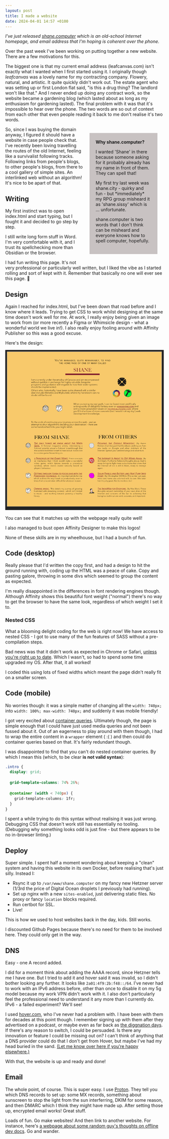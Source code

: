 ```yaml
---
layout: post
title: I made a website
date: 2024-04-01 14:57 +0100
---
```


*I've just released [shane.computer](https://shane.computer) which is an old-school Internet homepage, and email address that I'm hoping is coherent over the phone.*

Over the past week I've been working on putting together a new website. There are a few motivations for this.

The biggest one is that my current email address (leafcanvas.com) isn't exactly what I wanted when I first started using it. I originally though *leafcanvas* was a lovely name for my contracting company. Flowery, natural, and artistic. It quite quickly didn't work out. The estate agent who was setting up or first London flat said, "is this a drug thing? The landlord won't like that." And I never ended up doing any contract work, so the website became a gardening blog (which lasted about as long as my enthusiasm for gardening lasted). The final problem with it was that it's impossible to hear over the phone. The two words are so out of context from each other that even people reading it back to me don't realise it's two words.


<style>
.note {
	width: 35%;
	float: right;
	background-color: #c8c2c2;
	padding: 20px;
	margin: 20px;
}
</style>
<div class="note">
	<b>Why shane.computer?</b>
	<p>I wanted 'Shane' in there because someone asking for it probably already has my name in front of them. They can spell that!</p>
	<p>My first try last week was shane.city - quirky and fun - but *immediately* my RPG group misheard it as 'shane.sissy' which is ... unfortunate.</p>
	<p>shane.computer is two words that I don't think can be misheard and everyone knows how to spell computer, hopefully.</p>
</div>

So, since I was buying the domain anyway, I figured it should have a website in case people check that. I've recently been loving travelling the routes of the old Internet, feeling like a survivalist following tracks. Following links from people's blogs, to other people's blogs, from there to a cool gallery of simple sites. An interlinked web without an algorithm! It's nice to be apart of that.

## Writing

My first instinct was to open index.html and start typing, but I fought it and decided to go step by step.

I still write long form stuff in Word. I'm very comfortable with it, and I trust its spellchecking more than Obsidian or the browser.

I had fun writing this page. It's not very professional or particularly well written, but I liked the vibe as I started rolling and sort of kept with it. Remember that basically no one will ever see this page. :shrug:

## Design

Again I reached for index.html, but I've been down that road before and I know where it leads. Trying to get CSS to work whilst designing at the same time doesn't work well for me. At work, I really enjoy being given an image to work from (or more recently a Figma or Whimsicle design - what a wonderful world we live in!). I also really enjoy fooling around with Affinity Publisher so this was a good excuse.

Here's the design:

![A screenshot of the design](/assets/shane-computer-design-2024.png)

You can see that it matches up with the webpage really quite well!

I also managed to bust open Affinity Designer to make this logos!

None of these skills are in my wheelhouse, but I had a bunch of fun.

## Code (desktop)

Really please that I'd written the copy first, and had a design to hit the ground running with, coding up the HTML was a peace of cake. Copy and pasting galore, throwing in some divs which seemed to group the content as expected.

I'm really disappointed in the differences in font rendering engines though. Although Affinity shows this beautiful font weight ("normal") there's no  way to get the browser to have the same look, regardless of which weight I set it to.

### Nested CSS

What a blooming delight coding for the web is right now! We have access to nested CSS - I got to use many of the fun features of SASS without a pre-compilation steps.

Bad news was that it didn't work as expected in Chrome or Safari, [unless you're right up to date](https://blog.logrocket.com/native-css-nesting/). Which I wasn't, so had to spend some time upgraded my OS. After that, it all worked!

I coded this using lots of fixed widths which meant the page didn't really fit on a smaller screen.

## Code (mobile)

No worries though: it was a simple matter of changing all the `width: 740px;` into `width: 100%; max-width: 740px;` and suddenly it was mobile friendly!

I got very excited about [container queries](https://www.smashingmagazine.com/2021/05/complete-guide-css-container-queries/). Ultimately though, the page is simple enough that I could have just used media queries and not been fussed about it. Out of an eagerness to play around with them though, I had to wrap the entire content in a `wrapper` element ( :( ) and then could do container queries based on that. It's fairly redundant though.

I was disappointed to find that you can't do nested container queries. By which I mean this (which, to be clear **is not valid syntax**):

```css
.intro {
  display: grid;

  grid-template-columns: 74% 26%;

  @container (width < 740px) {
    grid-template-columns: 1fr;
  }
}
```

I spent a while trying to do this syntax without realising it was just wrong. Debugging CSS that doesn't work still has essentially no tooling. (Debugging why something looks odd is just fine - but there appears to be no in-browser linting.)

## Deploy

Super simple. I spent half a moment wondering about keeping a "clean" system and having this website in its own Docker, before realising that's just silly. Instead I:

- Rsync it up to `/var/www/shane.computer` on my fancy new Hetzner server (1/3rd the price of Digital Ocean droplets I previously had running).
- Set up nginx with a new `sites-enabled`, just delivering static files. No proxy or fancy `location` blocks required.
- Run certbot for SSL.
- Live!

This is how we used to host websites back in the day, kids. Still works.

I discounted Github Pages because there's no need for them to be involved here. They could only get in the way.

## DNS

Easy - one A record added.

I did for a moment think about adding the AAAA record, since Hetzner tells me I have one. But I tried to add it and hover said it was invalid, so I didn't bother looking any further. It looks like `2a01:4f9:2b:f48::/64`. I've never had to work with an IPv6 address before, other than once to disable it on my 5g model because my work VPN didn't work with it. I also don't particularly feel the professional need to understand it any more than I currently do. IPv6 - a failed experiment? We'll see!

I used [hover.com](https://hover.com/4aJR7hRd), who I've never had a problem with. I have been with them for decades at this point though. I remember signing up with them after they advertised on a podcast, or maybe even as far back as [the diggnation days](https://web.archive.org/web/20050806014644/http://revision3.com/diggnation). If there's any reason to switch, I could be persuaded. Is there any innovation or feature I could be missing out on? I can't think of anything that a DNS provider could do that I don't get from Hover, but maybe I've had my head buried in the sand. [(Let me know over here if you're happy elsewhere.)](https://d20.social/@shane/112196294938128159)

With that, the website is up and ready and done!

## Email

The whole point, of course. This is super easy. I use [Proton](https://pr.tn/ref/VYK1K91F0BX0). They tell you which DNS records to set up: some MX records, something about sunscreen to stop the light from the sun interferring, DKIM for some reason, and then DMARC which I think they might have made up. After setting those up, encrypted email works! Great stuff.

Loads of fun. Go make websites! And then link to another website. For instance, here's [a webpage about some random guy's thoughts on offline dev docs](https://mccd.space/posts/search-internet/). Go and wander.

